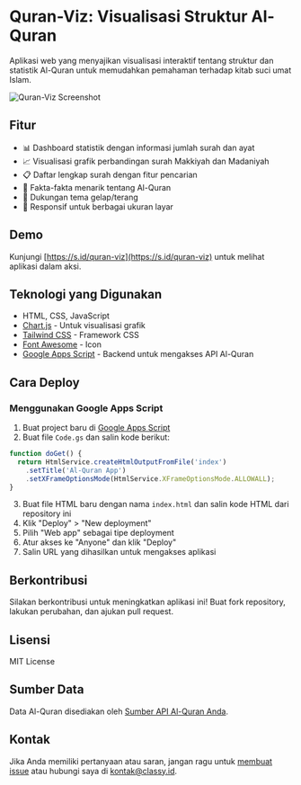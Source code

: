 # Quran-Viz: Visualisasi Struktur Al-Quran

Aplikasi web yang menyajikan visualisasi interaktif tentang struktur dan statistik Al-Quran untuk memudahkan pemahaman terhadap kitab suci umat Islam.

![Quran-Viz Screenshot](https://blog.classy.id/upload/gambar_berita/781e2aff9a91fb5abc4041448667389f_20250323215700.png)

## Fitur

- 📊 Dashboard statistik dengan informasi jumlah surah dan ayat
- 📈 Visualisasi grafik perbandingan surah Makkiyah dan Madaniyah
- 📋 Daftar lengkap surah dengan fitur pencarian
- 📝 Fakta-fakta menarik tentang Al-Quran
- 🌙 Dukungan tema gelap/terang
- 📱 Responsif untuk berbagai ukuran layar

## Demo

Kunjungi [https://s.id/quran-viz](https://s.id/quran-viz) untuk melihat aplikasi dalam aksi.

## Teknologi yang Digunakan

- HTML, CSS, JavaScript
- [Chart.js](https://www.chartjs.org/) - Untuk visualisasi grafik
- [Tailwind CSS](https://tailwindcss.com/) - Framework CSS
- [Font Awesome](https://fontawesome.com/) - Icon
- [Google Apps Script](https://developers.google.com/apps-script) - Backend untuk mengakses API Al-Quran

## Cara Deploy

### Menggunakan Google Apps Script

1. Buat project baru di [Google Apps Script](https://script.google.com/)
2. Buat file `Code.gs` dan salin kode berikut:

```javascript
function doGet() {
  return HtmlService.createHtmlOutputFromFile('index')
    .setTitle('Al-Quran App')
    .setXFrameOptionsMode(HtmlService.XFrameOptionsMode.ALLOWALL);
}
```

3. Buat file HTML baru dengan nama `index.html` dan salin kode HTML dari repository ini
4. Klik "Deploy" > "New deployment"
5. Pilih "Web app" sebagai tipe deployment
6. Atur akses ke "Anyone" dan klik "Deploy"
7. Salin URL yang dihasilkan untuk mengakses aplikasi

## Berkontribusi

Silakan berkontribusi untuk meningkatkan aplikasi ini! Buat fork repository, lakukan perubahan, dan ajukan pull request.

## Lisensi

MIT License

## Sumber Data

Data Al-Quran disediakan oleh [Sumber API Al-Quran Anda](https://api-alquran.com).

## Kontak

Jika Anda memiliki pertanyaan atau saran, jangan ragu untuk [membuat issue](https://github.com/classyid/quran-viz/issues) atau hubungi saya di [kontak@classy.id](mailto:kontak@classy.id).
